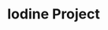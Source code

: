 ---
title: Iodine Project
layout: item.html
item: 'Откосы'
subcategory: 'Доборные элементы'
caption: 'Профиль для окна для защиты от осадков'
subcategory_link: '/dobornye-elementy'
item_info:
    price: 'от 400 ₽ за 1м²'
    time_production: '1 день'
    time_installment: 'от 2 часов'
content:
    - paragraph: 'Назначение откосов – создать плотное герметичное примыкание простенка к оконному блоку, защитив место стыка от продувания ветром, попадания дождя и снега.'
    - image: '/services/otlivy_okonnye.jpg'
    - paragraph: 'Выбор полимерного покрытия определяет цвет откоса, что позволяет легко подобрать откос в тон раме окна.'
---